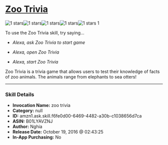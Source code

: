 # [Zoo Trivia](http://alexa.amazon.com/#skills/amzn1.ask.skill.f6fe0d00-6469-4482-a30b-c1038656d7ca)
![1 stars](../../images/ic_star_black_18dp_1x.png)![1 stars](../../images/ic_star_border_black_18dp_1x.png)![1 stars](../../images/ic_star_border_black_18dp_1x.png)![1 stars](../../images/ic_star_border_black_18dp_1x.png)![1 stars](../../images/ic_star_border_black_18dp_1x.png) 1

To use the Zoo Trivia skill, try saying...

* *Alexa, ask Zoo Trivia to start game*

* *Alexa, open Zoo Trivia*

* *Alexa, start Zoo Trivia*

Zoo Trivia is a trivia game that allows users to test their knowledge of facts of zoo animals. The animals range from elephants to sea otters!

***

### Skill Details

* **Invocation Name:** zoo trivia
* **Category:** null
* **ID:** amzn1.ask.skill.f6fe0d00-6469-4482-a30b-c1038656d7ca
* **ASIN:** B01LYAVZNJ
* **Author:** Nghia
* **Release Date:** October 19, 2016 @ 02:43:25
* **In-App Purchasing:** No
